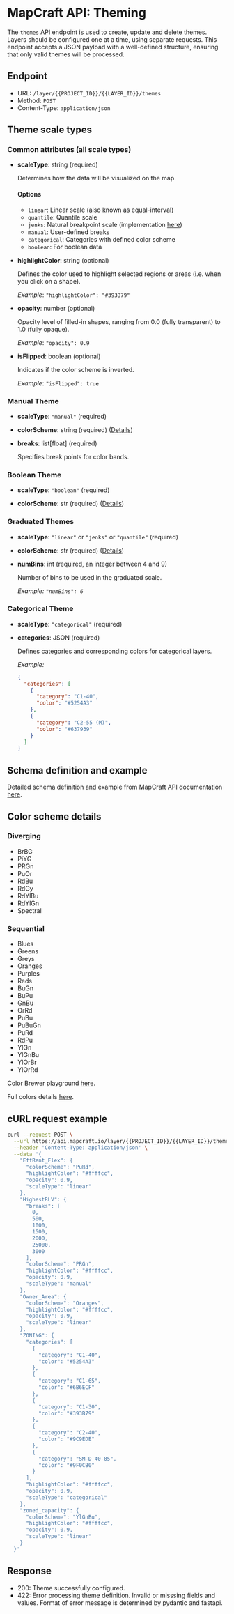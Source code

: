# MapCraft API: Theming

The `themes` API endpoint is used to create, update and delete themes.
Layers should be configured one at a time, using separate requests.
This endpoint accepts a JSON payload with a well-defined structure, ensuring that only valid themes will be processed.


## Endpoint

-	URL: `/layer/{{PROJECT_ID}}/{{LAYER_ID}}/themes`
-	Method: `POST`
-	Content-Type: `application/json`

## Theme scale types

### Common attributes (all scale types)
  - **scaleType**: string (required)
    
    Determines how the data will be visualized on the map.
     
    #### Options
      
      -	`linear`: Linear scale (also known as equal-interval)
      - `quantile`: Quantile scale
      - `jenks`: Natural breakpoint scale (implementation [here](https://simple-statistics.github.io/docs/#ckmeans))
      - `manual`: User-defined breaks
      - `categorical`: Categories with defined color scheme
      - `boolean`: For boolean data
    
  - **highlightColor**: string (optional)
    
    Defines the color used to highlight selected regions or areas (i.e. when you click on a shape).
    
    *Example*: `"highlightColor": "#393B79"`
  
  - **opacity**: number (optional)

    Opacity level of filled-in shapes, ranging from 0.0 (fully transparent) to 1.0 (fully opaque).
    
    *Example*: `"opacity": 0.9`

  - **isFlipped**: boolean (optional)

    Indicates if the color scheme is inverted.
    
    *Example*: `"isFlipped": true`

### Manual Theme

  - **scaleType**: `"manual"` (required)
  
  - **colorScheme**: string (required)  ([Details](#color-scheme))

  - **breaks**: list[float] (required)
    
    Specifies break points for color bands.

### Boolean Theme
  
  - **scaleType**: `"boolean"` (required)
  
  - **colorScheme**: str (required) ([Details](#color-scheme))
  
### Graduated Themes
  
  - **scaleType**: `"linear"` or `"jenks"` or `"quantile"` (required)
  
  - **colorScheme**: str (required)  ([Details](#color-scheme))
  
  - **numBins**: int (required, an integer between 4 and 9)
    
    Number of bins to be used in the graduated scale.

    *Example: `"numBins": 6`*
  
### Categorical Theme
  - **scaleType**: `"categorical"` (required)

  - **categories**: JSON (required)
    
    Defines categories and corresponding colors for categorical layers.

    *Example:*
    ```json
    {
      "categories": [
        {
          "category": "C1-40",
          "color": "#5254A3"
        },
        {
          "category": "C2-55 (M)",
          "color": "#637939"
        }
      ]
    }
    ```

## Schema definition and example

Detailed schema definition and example from MapCraft API documentation [here](https://api.mapcraft.io/docs#/default/set_themes_endpoint_layer__project_id___layer_name__themes_post).

## <a name="color-scheme"></a> Color scheme details
  
  ### Diverging

  - BrBG
  - PiYG
  - PRGn
  - PuOr
  - RdBu
  - RdGy
  - RdYlBu
  - RdYlGn
  - Spectral
  
  ### Sequential

  - Blues
  - Greens
  - Greys
  - Oranges
  - Purples
  - Reds
  - BuGn
  - BuPu
  - GnBu
  - OrRd
  - PuBu
  - PuBuGn
  - PuRd
  - RdPu
  - YlGn
  - YlGnBu
  - YlOrBr
  - YlOrRd
  
  Color Brewer playground [here](https://colorbrewer2.org/).
  
  Full colors details [here](https://github.com/axismaps/colorbrewer/blob/master/colorbrewer_schemes.js).
  

## cURL request example

```sh
curl --request POST \
  --url https://api.mapcraft.io/layer/{{PROJECT_ID}}/{{LAYER_ID}}/themes \
  --header 'Content-Type: application/json' \
  --data '{
    "EffRent_Flex": {
      "colorScheme": "PuRd",
      "highlightColor": "#ffffcc",
      "opacity": 0.9,
      "scaleType": "linear"
    },
    "HighestRLV": {
      "breaks": [
        0,
        500,
        1000,
        1500,
        2000,
        25000,
        3000
      ],
      "colorScheme": "PRGn",
      "highlightColor": "#ffffcc",
      "opacity": 0.9,
      "scaleType": "manual"
    },
    "Owner_Area": {
      "colorScheme": "Oranges",
      "highlightColor": "#ffffcc",
      "opacity": 0.9,
      "scaleType": "linear"
    },
    "ZONING": {
      "categories": [
        {
          "category": "C1-40",
          "color": "#5254A3"
        },
        {
          "category": "C1-65",
          "color": "#6B6ECF"
        },
        {
          "category": "C1-30",
          "color": "#393B79"
        },
        {
          "category": "C2-40",
          "color": "#9C9EDE"
        },
        {
          "category": "SM-D 40-85",
          "color": "#9F0CB0"
        }
      ],
      "highlightColor": "#ffffcc",
      "opacity": 0.9,
      "scaleType": "categorical"
    },
    "zoned_capacity": {
      "colorScheme": "YlGnBu",
      "highlightColor": "#ffffcc",
      "opacity": 0.9,
      "scaleType": "linear"
    }
  }'
```

## Response

- 200: Theme successfully configured.
- 422: Error processing theme definition. Invalid or misssing fields and values.  Format of error message is determined by pydantic and fastapi.
